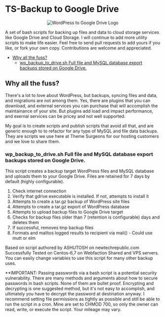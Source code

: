# TS-Backup to Google Drive

<p style="text-align:center"><img src="https://themesurgeons.com/wp-to-gcloud.png" alt="WordPress to Google Drive Logo"</p>

A set of bash scripts for backing up files and data to cloud storage services like Google Drive and Cloud Storage. I will continue to add more utility scripts to make life easier. Feel free to send pull requests to add yours if you like, or fork your own copy. Contributions are welcome and appreciated.

- [Why all the fuss?](#why-all-the-fuss-)
  * [wp_backup_to_drive.sh Full file and MySQL database export backups stored on Google Drive.](#wp-backup-to-drivesh-full-file-and-mysql-database-export-backups-stored-on-google-drive)
  
## Why all the fuss?

There's a lot to love about WordPress, but backups, syncing files and data, and migrations are not among them. Yes, there are plugins that you can download, and external services you can purchase that will accomplish the maintainance of your site. But plugins add load and impact performance, and exernal services can be pricey and not well supported.

My goal is to create scripts and publish scripts that avoid all that, and are generic enough to to refactor for any type of MySQL and file data backups. They are scripts we use here at Theme Surgeons for our hosting customers and we love to share them.

### wp_backup_to_drive.sh Full file and MySQL database export backups stored on Google Drive.

This script creates a backup target WordPress files and MySQL database and uploads them to your Google Drive. Files are retained for 7 days by default (highly configurable).

1. Check internet connection
2. Verify that gdrive executable is installed. If not, attempts to install it
3. Attempts to create a tar.gz backup of WordPress site files
4. Attempts to create a tar.gz export of WordPress database
5. Attempts to upload backup files to Google Drive target
6. Checks for backup files older than 7 (retention is configurable) days and deletes them
7. If successful, removes tmp backup files
8. Formats and mailtos logged results to recipient via mail() - Could use mutt or elm

Based on script authored by ASHUTOSH on newtechrepublic.com
Successfully Tested on Centos-6,7 on Webfaction Shared and VPS servers.
You can easily change variables to use this script for many other backup uses.

**IMPORTANT: Passing passwords via a bash script is a potential security vulnerability. There are many methods and arguments about how to secure passwords in bash scripts. None of them are bullet proof. Encrypting and decrypting is one suggested method, but it's not easy to accomplish, and ultimately you have to decrypt the password at destination anyway. I recommend setting file permissions as tightly as possible and still be able to run the script in a cron. Mine are set to CHMOD 700, so only the owner can read, write, or execute the script. Your mileage may vary.
